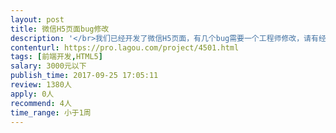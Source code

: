 ```yaml
---                
layout: post       
title: 微信H5页面bug修改           
description: '</br>我们已经开发了微信H5页面，有几个bug需要一个工程师修改，请有经验的工程师报名。</br></br>1.页面样式错乱</br>2.分享格式调整</br>3.分页调整</br>'     
contenturl: https://pro.lagou.com/project/4501.html      
tags: [前端开发,HTML5]            
salary: 3000元以下          
publish_time: 2017-09-25 17:05:11         
review: 1380人                   
apply: 0人                   
recommend: 4人                   
time_range: 小于1周              
---                 
```

